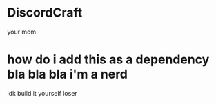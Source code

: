 # DiscordCraft
your mom

# how do i add this as a dependency bla bla bla i'm a nerd
idk build it yourself loser
